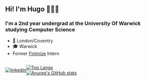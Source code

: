 ## Hi! I'm Hugo 👋👋👋

### I'm a 2nd year undergrad at the University Of Warwick studying Computer Science

- 📍 London/Coventry
- 🎓 Warwick
- Former [Finimize](http://finimize.com) Intern
  <br />

<div style="display:flex;width:100%;align-items:center;">

<div>
<a href="https://linkedin.com/in/hugo-wb/" target="_blank">
<img src="https://img.shields.io/static/v1?label=&message=Linkedin&color=0077B5&logo=LinkedIn&logoColor=white&link=https://linkedin.com/in/hugo-wb/&logoWidth=40" alt="linkedin"/> 
</a>
</div>
<!-- <br /> -->
<!-- <br /> -->

<!-- ## Languages/Frameworks -->

<br />
<br />
<!-- [![Anurag's github stats](https://github-readme-stats.vercel.app/api?username=hugo-wb&show_icons=true)](https://github.com/anuraghazra/github-readme-stats) -->
<br />

[![Top Langs](https://github-readme-stats.vercel.app/api/top-langs/?username=hugo-wb&layout=compact)](https://github.com/anuraghazra/github-readme-stats)
<br />
[![Anurag's GitHub stats](https://github-readme-stats.vercel.app/api?username=hugo-wb)](https://github.com/anuraghazra/github-readme-stats)
